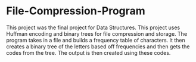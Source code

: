# File-Compression-Program

This project was the final project for Data Structures. This project uses Huffman encoding and binary trees for file compression and storage. The program takes in a file and builds a frequency table of characters. It then creates a binary tree of the letters based off frequencies and then gets the codes from the tree. The output is then created using these codes.
